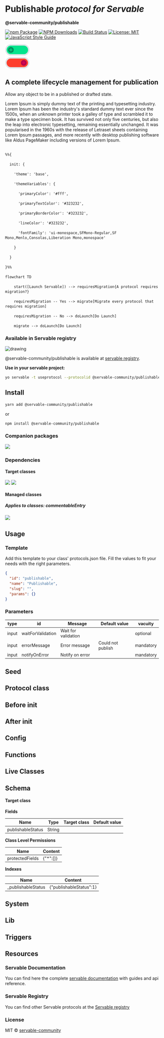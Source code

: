 # Publishable *protocol for Servable*


**@servable-community/publishable**


[![npm Package](https://img.shields.io/npm/v/@servable-community/publishable.svg?style=flat-square)](https://www.npmjs.org/package/@servable-community/publishable) [![NPM Downloads](https://img.shields.io/npm/dm/@servable-community/publishable.svg)](https://npmjs.org/package/@servable-community/publishable) [![Build Status](https://github.com/servable-community/publishable/actions/workflows/release.yml/badge.svg)](https://github.com/servable-community/publishable/actions/tests.yml) [![License: MIT](https://img.shields.io/badge/License-MIT-yellow.svg)](https://opensource.org/licenses/MIT) [![JavaScript Style Guide](https://img.shields.io/badge/code_style-standard-brightgreen.svg)](https://standardjs.com)




<img src="src/assets/icon.png" alt="drawing" style="width:80px;" />







## A complete lifecycle management for publication



Allow any object to be in a published or drafted state.

Lorem Ipsum is simply dummy text of the printing and typesetting industry. Lorem Ipsum has been the industry's standard dummy text ever since the 1500s, when an unknown printer took a galley of type and scrambled it to make a type specimen book. It has survived not only five centuries, but also the leap into electronic typesetting, remaining essentially unchanged. It was popularised in the 1960s with the release of Letraset sheets containing Lorem Ipsum passages, and more recently with desktop publishing software like Aldus PageMaker including versions of Lorem Ipsum.



```mermaid

%%{

  init: {

    'theme': 'base',

    'themeVariables': {

      'primaryColor': '#fff',

      'primaryTextColor': '#323232',

      'primaryBorderColor': '#323232',

      'lineColor': '#323232',

      'fontFamily': 'ui-monospace,SFMono-Regular,SF Mono,Menlo,Consolas,Liberation Mono,monospace'

    }

  }

}%%

flowchart TD

    start([Launch Servable]) --> requiresMigration{A protocol requires migration?}

    requiresMigration -- Yes --> migrate[Migrate every protocol that requires migration]

    requiresMigration -- No --> doLaunch[Do Launch]

    migrate --> doLaunch[Do Launch]

```



### Available in Servable registry


<img src="https://cdn.registry.servablecommunity.com/assets/logo.png" alt="drawing" style="width:50px;" />


@servable-community/publishable is available at [servable registry](https://registry.servablecommunity.com/protocol/@servable-community/publishable).


**Use in your servable project:**

```bash
yo servable -t useprotocol --protocolid @servable-community/publishable
```

## Install

```bash
yarn add @servable-community/publishable
```


or

```bash
npm install @servable-community/publishable
```

### Companion packages


<img src="https://github-readme-stats.vercel.app/api/pin/?username=undefined&repo=undefined"/>

### Dependencies

#### Target classes


<img src="https://github-readme-stats.vercel.app/api/pin/?username=servable-community&repo=disposableorphansable"/>


<img src="https://github-readme-stats.vercel.app/api/pin/?username=servable-community&repo=disposablechildrenable"/>

#### Managed classes

##### Applies to classes: *commentableEntry*


<img src="https://github-readme-stats.vercel.app/api/pin/?username=servable-community&repo=localable"/>

## Usage

### Template


Add this template to your class' protocols.json file. Fill the values to fit your needs with the right parameters.

```json
{
  "id": "publishable",
  "name": "Publishable",
  "slug": "",
  "params": {}
}
```

### Parameters

| type | id  | Message | Default value | vacuity |
| ---- | --- | ------- | ------------- | ------- |
| input | waitForValidation | Wait for validation |  | optional |
| input | errorMessage | Error message | Could not publish | mandatory |
| input | notifyOnError | Notify on error |  | mandatory |

## Seed

## Protocol class

## Before init

## After init

## Config

## Functions

## Live Classes

## Schema

#### Target class


**Fields**

| Name | Type | Target class | Default value |
| ---- | ---- | ------------ | ------------- |
| publishableStatus | String |  |  |


**Class Level Permissions**

| Name | Content |
| ---- | ------- |
| protectedFields | {"*":[]} |


**Indexes**

| Name | Content |
| ---- | ------- |
| _publishableStatus | {"publishableStatus":1} |

## System

## Lib

## Triggers

## Resources

### Servable Documentation


You can find here the complete [servable documentation](https://documentation.servablecommunity.com/) with guides and api reference.

### Servable Registry


You can find other Servable  protocols at the [Servable registry](https://registry.servablecommunity.com/)

### License


MIT © [servable-community](https://github.com/servable-community)
